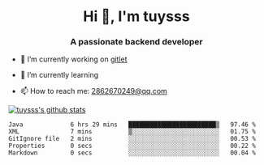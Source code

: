 <h1 align="center">Hi 👋, I'm tuysss</h1>
<h3 align="center">A passionate backend developer </h3>

- 🔭 I’m currently working on [gitlet](https://github.com/tuysss/cs61b-sp21)

- 🌱 I’m currently learning 
    
- 📫 How to reach me: 2862670249@qq.com

[![tuysss's github stats](https://github-readme-stats.vercel.app/api?username=tuysss)](https://github.com/tuysss/github-readme-stats)

<!--START_SECTION:waka-->

```text
Java             6 hrs 29 mins   ████████████████████████▒   97.46 %
XML              7 mins          ▒░░░░░░░░░░░░░░░░░░░░░░░░   01.75 %
GitIgnore file   2 mins          ░░░░░░░░░░░░░░░░░░░░░░░░░   00.53 %
Properties       0 secs          ░░░░░░░░░░░░░░░░░░░░░░░░░   00.22 %
Markdown         0 secs          ░░░░░░░░░░░░░░░░░░░░░░░░░   00.04 %
```

<!--END_SECTION:waka-->
